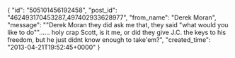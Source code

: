  {
   "id": "505101456192458",
   "post_id": "462493170453287_497402933628977",
   "from_name": "Derek Moran",
   "message": "\"Derek Moran they did ask me that, they said \"what would you like to do\"\"...... holy crap Scott, is it me, or did they give J.C. the keys to his freedom, but he just didnt know enough to take'em?",
   "created_time": "2013-04-21T19:52:45+0000"
 }
